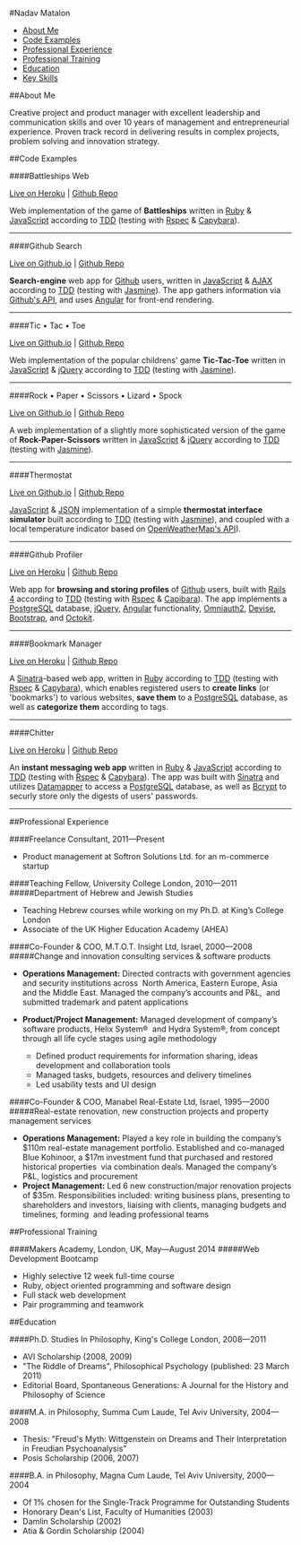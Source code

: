 
#Nadav Matalon

* [About Me](#about-me)
* [Code Examples](#code-examples)
* [Professional Experience](#professional-experience)
* [Professional Training](#professional-training)
* [Education](#education)
* [Key Skills](#)


##About Me

Creative project and product manager with excellent leadership and communication 
skills and over 10 years of management and entrepreneurial experience. 
Proven track record in delivering results in complex projects, problem solving 
and innovation strategy.


##Code Examples

####Battleships Web

[Live on Heroku](http://battleships-web.herokuapp.com)  |  [Github Repo](https://github.com/nadavmatalon/battleships_web)

Web implementation of the game of __Battleships__ written in 
[Ruby](https://www.ruby-lang.org/en/) &amp; 
[JavaScript](http://en.wikipedia.org/wiki/JavaScript) 
according to [TDD](http://en.wikipedia.org/wiki/Test-driven_development) 
(testing with [Rspec](http://rspec.info/) &amp; 
[Capybara](https://github.com/jnicklas/capybara)).

___

####Github Search

[Live on Github.io](http://nadavmatalon.github.io/github-search/)  |  [Github Repo](https://github.com/nadavmatalon/github-search)

__Search-engine__ web app for [Github](http://github.com) users, written in
[JavaScript](http://en.wikipedia.org/wiki/JavaScript) &amp; 
[AJAX](http://en.wikipedia.org/wiki/Ajax_%28programming%29) 
according to [TDD](http://en.wikipedia.org/wiki/Test-driven_development) 
(testing with [Jasmine](http://jasmine.github.io/2.0/introduction.html)). 
The app gathers information via [Github's API](https://developer.github.com/v3/), 
and uses [Angular](https://angularjs.org/) for front-end rendering.

___

####Tic • Tac • Toe

[Live on Github.io](http://nadavmatalon.github.io/tic-tac-toe/)  |  [Github Repo](https://github.com/nadavmatalon/tic-tac-toe)

Web implementation of the popular childrens' game __Tic-Tac-Toe__ written in
[JavaScript](http://en.wikipedia.org/wiki/JavaScript) &amp; 
[jQuery](http://jquery.com) according to 
[TDD](http://en.wikipedia.org/wiki/Test-driven_development) 
(testing with [Jasmine](http://jasmine.github.io/2.0/introduction.html)).

___

####Rock • Paper • Scissors • Lizard • Spock

[Live on Github.io](http://nadavmatalon.github.io/rock-paper-scissors-lizard-spock/)  |  [Github Repo](https://github.com/nadavmatalon/rock-paper-scissors-lizard-spock)

A web implementation of a slightly more sophisticated version of the 
game of __Rock-Paper-Scissors__ written in 
[JavaScript](http://en.wikipedia.org/wiki/JavaScript) &amp; 
[jQuery](http://jquery.com) according to 
[TDD](http://en.wikipedia.org/wiki/Test-driven_development) 
(testing with [Jasmine](http://jasmine.github.io/2.0/introduction.html)).

___

####Thermostat

[Live on Github.io](http://nadavmatalon.github.io/thermostat/)  |  [Github Repo](https://github.com/nadavmatalon/thermostat)

[JavaScript](http://en.wikipedia.org/wiki/JavaScript) &amp; 
[JSON](http://json.org/) 
implementation of a simple __thermostat interface simulator__ built 
according to [TDD](http://en.wikipedia.org/wiki/Test-driven_development) 
(testing with [Jasmine](http://jasmine.github.io/2.0/introduction.html)), 
and coupled with a local temperature indicator based on 
[OpenWeatherMap's API](http://openweathermap.org/)).

___

####Github Profiler

[Live on Heroku](http://github-profiler.herokuapp.com)  |  [Github Repo](https://github.com/nadavmatalon/github-profiler)

Web app for __browsing and storing profiles__ of [Github](http://www.github.com) users, 
built with [Rails 4](http://rubyonrails.org) 
according to [TDD](http://en.wikipedia.org/wiki/Test-driven_development) 
(testing with [Rspec](http://rspec.info) 
&amp; [Capibara](https://github.com/jnicklas/capybara)). 
The app implements a 
[PostgreSQL](http://www.postgresql.org) database, 
[jQuery](http://jquery.com), [Angular](https://angularjs.org) functionality, 
[Omniauth2](https://github.com/intridea/omniauth), 
[Devise](https://github.com/plataformatec/devise), 
[Bootstrap](http://getbootstrap.com), 
and [Octokit](https://github.com/octokit/octokit.rb).

___

####Bookmark Manager

[Live on Heroku](http://makers-bookmark-manager.herokuapp.com/)  |  [Github Repo](https://github.com/nadavmatalon/bookmark-manager)

A [Sinatra](http://www.sinatrarb.com/)-based web app, written in 
[Ruby](https://www.ruby-lang.org/en/) 
according to [TDD](http://en.wikipedia.org/wiki/Test-driven_development) 
(testing with [Rspec](http://rspec.info/) &amp; 
[Capybara](https://github.com/jnicklas/capybara)), which enables registered users 
to __create links__ (or 'bookmarks') to various websites, __save them__ to a 
[PostgreSQL](http://www.postgresql.org) database, as well as __categorize them__ 
according to tags.

___

####Chitter

[Live on Heroku](http://makers-chitter.herokuapp.com)  |  [Github Repo](https://github.com/nadavmatalon/chitter)

An __instant messaging web app__ written in 
[Ruby](https://www.ruby-lang.org/en/) &amp; 
[JavaScript](http://en.wikipedia.org/wiki/JavaScript) 
according to [TDD](http://en.wikipedia.org/wiki/Test-driven_development) 
(testing with [Rspec](http://rspec.info/) &amp; 
[Capybara](https://github.com/jnicklas/capybara)). 
The app was built with [Sinatra](http://www.sinatrarb.com/) and utilizes 
[Datamapper](http://datamapper.org/) to access a 
[PostgreSQL](http://www.postgresql.org/) database, as well as 
[Bcrypt](https://github.com/codahale/bcrypt-ruby) to securly store only 
the digests of users' passwords.

___


##Professional Experience

####Freelance Consultant, 2011&mdash;Present
* Product management at Softron Solutions Ltd. for an m-commerce startup 

####Teaching Fellow, University College London, 2010&mdash;2011
#####Department of Hebrew and Jewish Studies
* Teaching Hebrew courses while working on my Ph.D. at King’s College London
* Associate of the UK Higher Education Academy (AHEA)

####Co-Founder & COO, M.T.O.T. Insight Ltd, Israel, 2000&mdash;2008
#####Change and innovation consulting services & software products

* __Operations Management:__ Directed contracts with government agencies and security 
institutions across  North America, Eastern Europe, Asia and the Middle East. 
Managed the company’s accounts and P&L,  and submitted trademark and patent applications

* __Product/Project Management:__ Managed development of company’s software products, 
Helix System®  and Hydra System®, from concept through all life cycle stages using 
agile methodology
    * Defined product requirements for information sharing, ideas development 
       and collaboration tools 
    * Managed tasks, budgets, resources and delivery timelines
    * Led usability tests and UI design

####Co-Founder & COO, Manabel Real-Estate Ltd, Israel, 1995&mdash;2000
#####Real-estate renovation, new construction projects and property management services
* __Operations Management:__ Played a key role in building the company’s $110m 
  real-estate management portfolio. Established and co-managed Blue Kohinoor, 
  a $17m investment fund that purchased and restored historical properties  via 
  combination deals. Managed the company’s P&L, logistics and procurement 
* __Project Management:__ Led 6 new construction/major renovation projects of $35m. 
  Responsibilities included: writing business plans, presenting to shareholders 
  and investors, liaising with clients, managing budgets and timelines, 
  forming  and leading professional teams


##Professional Training

####Makers Academy, London, UK, May&mdash;August 2014
#####Web Development Bootcamp
  - Highly selective 12 week full-time course
  - Ruby, object oriented programming and software design
  - Full stack web development
  - Pair programming and teamwork




##Education

####Ph.D. Studies In Philosophy, King's College London, 2008&mdash;2011
  - AVI Scholarship (2008, 2009)
  - "The Riddle of Dreams", Philosophical Psychology (published: 23 March 2011)
  - Editorial Board, Spontaneous Generations: A Journal for the History and Philosophy 
    of Science

####M.A. in Philosophy, Summa Cum Laude, Tel Aviv University, 2004&mdash;2008
  - Thesis: "Freud's Myth: Wittgenstein on Dreams and Their Interpretation in Freudian
    Psychoanalysis"
  - Posis Scholarship (2006, 2007)

####B.A. in Philosophy, Magna Cum Laude, Tel Aviv University, 2000&mdash;2004
  - Of 1% chosen for the Single-Track Programme for Outstanding Students
  - Honorary Dean's List, Faculty of Humanities (2003)
  - Damlin Scholarship (2002)
  - Atia &amp; Gordin Scholarship (2004)







